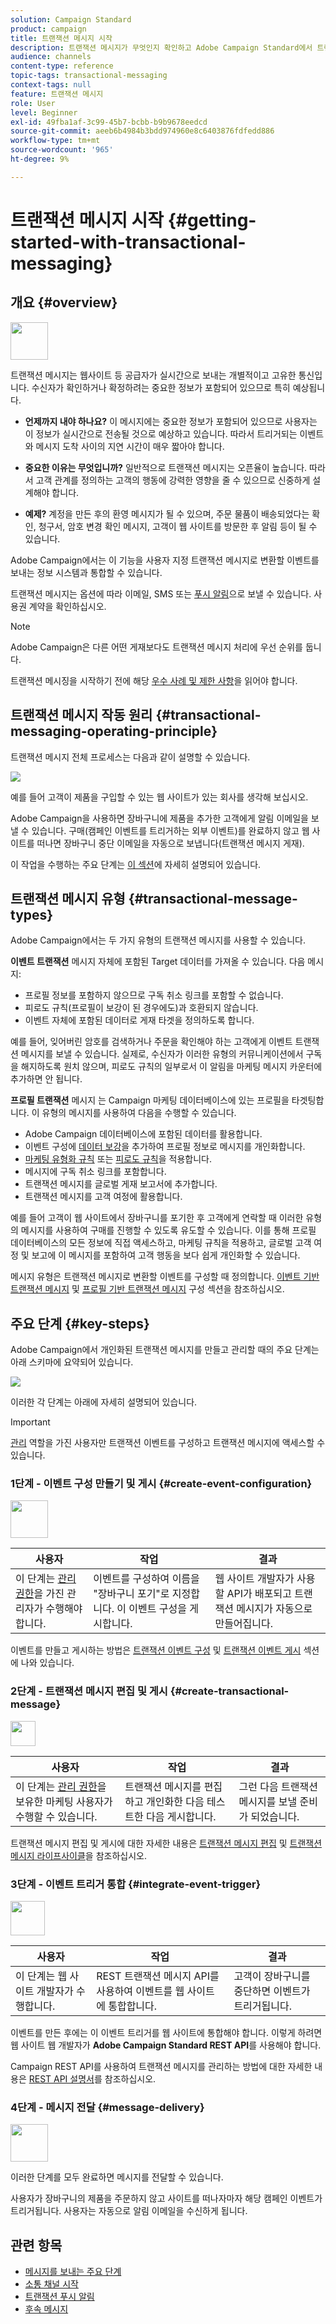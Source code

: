 ```yaml
---
solution: Campaign Standard
product: campaign
title: 트랜잭션 메시지 시작
description: 트랜잭션 메시지가 무엇인지 확인하고 Adobe Campaign Standard에서 트랜잭션 메시지를 설정하는 주요 단계를 배웁니다.
audience: channels
content-type: reference
topic-tags: transactional-messaging
context-tags: null
feature: 트랜잭션 메시지
role: User
level: Beginner
exl-id: 49fba1af-3c99-45b7-bcbb-b9b9678eedcd
source-git-commit: aeeb6b4984b3bdd974960e8c6403876fdfedd886
workflow-type: tm+mt
source-wordcount: '965'
ht-degree: 9%

---
```


# 트랜잭션 메시지 시작 {#getting-started-with-transactional-messaging}

## 개요 {#overview}

<img src="assets/do-not-localize/icon_transactional.svg" width="60px">

트랜잭션 메시지는 웹사이트 등 공급자가 실시간으로 보내는 개별적이고 고유한 통신입니다. 수신자가 확인하거나 확정하려는 중요한 정보가 포함되어 있으므로 특히 예상됩니다.

* **언제까지 내야 하나요?** 이 메시지에는 중요한 정보가 포함되어 있으므로 사용자는 이 정보가 실시간으로 전송될 것으로 예상하고 있습니다. 따라서 트리거되는 이벤트와 메시지 도착 사이의 지연 시간이 매우 짧아야 합니다.

* **중요한 이유는 무엇입니까?** 일반적으로 트랜잭션 메시지는 오픈율이 높습니다. 따라서 고객 관계를 정의하는 고객의 행동에 강력한 영향을 줄 수 있으므로 신중하게 설계해야 합니다.

* **예제?** 계정을 만든 후의 환영 메시지가 될 수 있으며, 주문 물품이 배송되었다는 확인, 청구서, 암호 변경 확인 메시지, 고객이 웹 사이트를 방문한 후 알림 등이 될 수 있습니다.

Adobe Campaign에서는 이 기능을 사용자 지정 트랜잭션 메시지로 변환할 이벤트를 보내는 정보 시스템과 통합할 수 있습니다.

트랜잭션 메시지는 옵션에 따라 이메일, SMS 또는 [푸시 알림](../../channels/using/transactional-push-notifications.md)으로 보낼 수 있습니다. 사용권 계약을 확인하십시오.

>[!NOTE]
>
>Adobe Campaign은 다른 어떤 게재보다도 트랜잭션 메시지 처리에 우선 순위를 둡니다.

<!--Guidelines to implement transactional messaging capabilities in your website are detailed in [this section](../../api/using/managing-transactional-messages.md).-->

트랜잭션 메시징을 시작하기 전에 해당 [우수 사례 및 제한 사항](../../channels/using/transactional-messaging-limitations.md)을 읽어야 합니다.

## 트랜잭션 메시지 작동 원리 {#transactional-messaging-operating-principle}

트랜잭션 메시지 전체 프로세스는 다음과 같이 설명할 수 있습니다.

![](assets/message-center-process.png)

예를 들어 고객이 제품을 구입할 수 있는 웹 사이트가 있는 회사를 생각해 보십시오.

Adobe Campaign을 사용하면 장바구니에 제품을 추가한 고객에게 알림 이메일을 보낼 수 있습니다. 구매(캠페인 이벤트를 트리거하는 외부 이벤트)를 완료하지 않고 웹 사이트를 떠나면 장바구니 중단 이메일을 자동으로 보냅니다(트랜잭션 메시지 게재).

이 작업을 수행하는 주요 단계는 [이 섹션](#key-steps)에 자세히 설명되어 있습니다.

## 트랜잭션 메시지 유형 {#transactional-message-types}

Adobe Campaign에서는 두 가지 유형의 트랜잭션 메시지를 사용할 수 있습니다.

**이벤트 트랜잭션** 메시지 자체에 포함된 Target 데이터를 가져올 수 있습니다. 다음 메시지:
* 프로필 정보를 포함하지 않으므로 구독 취소 링크를 포함할 수 없습니다.
* 피로도 규칙(프로필이 보강이 된 경우에도)과 호환되지 않습니다.
* 이벤트 자체에 포함된 데이터로 게재 타겟을 정의하도록 합니다.

예를 들어, 잊어버린 암호를 검색하거나 주문을 확인해야 하는 고객에게 이벤트 트랜잭션 메시지를 보낼 수 있습니다. 실제로, 수신자가 이러한 유형의 커뮤니케이션에서 구독을 해지하도록 원치 않으며, 피로도 규칙의 일부로서 이 알림을 마케팅 메시지 카운터에 추가하면 안 됩니다.

**프로필 트랜잭션** 메시지 는 Campaign 마케팅 데이터베이스에 있는 프로필을 타겟팅합니다. 이 유형의 메시지를 사용하여 다음을 수행할 수 있습니다.
* Adobe Campaign 데이터베이스에 포함된 데이터를 활용합니다.
* 이벤트 구성에 [데이터 보강](../../channels/using/configuring-transactional-event.md#enriching-the-transactional-message-content)을 추가하여 프로필 정보로 메시지를 개인화합니다.
* [마케팅 유형화 규칙](../../sending/using/managing-typology-rules.md) 또는 [피로도 규칙](../../sending/using/fatigue-rules.md)을 적용합니다.
* 메시지에 구독 취소 링크를 포함합니다.
* 트랜잭션 메시지를 글로벌 게재 보고서에 추가합니다.
* 트랜잭션 메시지를 고객 여정에 활용합니다.

예를 들어 고객이 웹 사이트에서 장바구니를 포기한 후 고객에게 연락할 때 이러한 유형의 메시지를 사용하여 구매를 진행할 수 있도록 유도할 수 있습니다. 이를 통해 프로필 데이터베이스의 모든 정보에 직접 액세스하고, 마케팅 규칙을 적용하고, 글로벌 고객 여정 및 보고에 이 메시지를 포함하여 고객 행동을 보다 쉽게 개인화할 수 있습니다.

메시지 유형은 트랜잭션 메시지로 변환할 이벤트를 구성할 때 정의합니다. [이벤트 기반 트랜잭션 메시지](../../channels/using/configuring-transactional-event.md#event-based-transactional-messages) 및 [프로필 기반 트랜잭션 메시지](../../channels/using/configuring-transactional-event.md#profile-based-transactional-messages) 구성 섹션을 참조하십시오.

## 주요 단계 {#key-steps}

Adobe Campaign에서 개인화된 트랜잭션 메시지를 만들고 관리할 때의 주요 단계는 아래 스키마에 요약되어 있습니다.

![](assets/message-center-overview.png)

이러한 각 단계는 아래에 자세히 설명되어 있습니다.

>[!IMPORTANT]
>
>[관리](../../administration/using/users-management.md#functional-administrators) 역할을 가진 사용자만 트랜잭션 이벤트를 구성하고 트랜잭션 메시지에 액세스할 수 있습니다.

### 1단계 - 이벤트 구성 만들기 및 게시 {#create-event-configuration}

<img src="assets/do-not-localize/icon_config.svg" width="60px">

| 사용자 | 작업 | 결과 |
|--- |--- |--- |
| 이 단계는 [관리 권한](../../administration/using/users-management.md#functional-administrators)을 가진 관리자가 수행해야 합니다. | 이벤트를 구성하여 이름을 &quot;장바구니 포기&quot;로 지정합니다. 이 이벤트 구성을 게시합니다. | 웹 사이트 개발자가 사용할 API가 배포되고 트랜잭션 메시지가 자동으로 만들어집니다. |

이벤트를 만들고 게시하는 방법은 [트랜잭션 이벤트 구성](../../channels/using/configuring-transactional-event.md) 및 [트랜잭션 이벤트 게시](../../channels/using/publishing-transactional-event.md) 섹션에 나와 있습니다.

### 2단계 - 트랜잭션 메시지 편집 및 게시 {#create-transactional-message}

<img src="assets/do-not-localize/icon_notification.svg" width="40px">

| 사용자 | 작업 | 결과 |
|--- |--- |--- |
| 이 단계는 [관리 권한](../../administration/using/users-management.md#functional-administrators)을 보유한 마케팅 사용자가 수행할 수 있습니다. | 트랜잭션 메시지를 편집하고 개인화한 다음 테스트한 다음 게시합니다. | 그런 다음 트랜잭션 메시지를 보낼 준비가 되었습니다. |

트랜잭션 메시지 편집 및 게시에 대한 자세한 내용은 [트랜잭션 메시지 편집](../../channels/using/editing-transactional-message.md) 및 [트랜잭션 메시지 라이프사이클](../../channels/using/publishing-transactional-message.md)을 참조하십시오.

### 3단계 - 이벤트 트리거 통합 {#integrate-event-trigger}

<img src="assets/do-not-localize/icon_api.svg" width="55px">

<!--**Event triggering integration**-->

| 사용자 | 작업 | 결과 |
|--- |--- |--- |
| 이 단계는 웹 사이트 개발자가 수행합니다. | REST 트랜잭션 메시지 API를 사용하여 이벤트를 웹 사이트에 통합합니다. | 고객이 장바구니를 중단하면 이벤트가 트리거됩니다. |

이벤트를 만든 후에는 이 이벤트 트리거를 웹 사이트에 통합해야 합니다.<!--In this example, you want a "Cart abandonment" event to be triggered whenever one of your clients leaves your website before purchasing the products in their cart.--> 이렇게 하려면 웹 사이트 웹 개발자가  **Adobe Campaign Standard REST API**&#x200B;를 사용해야 합니다.

Campaign REST API를 사용하여 트랜잭션 메시지를 관리하는 방법에 대한 자세한 내용은 [REST API 설명서](../../api/using/managing-transactional-messages.md)를 참조하십시오.

### 4단계 - 메시지 전달 {#message-delivery}

<img src="assets/do-not-localize/icon_channels.svg" width="60px">

이러한 단계를 모두 완료하면 메시지를 전달할 수 있습니다.

사용자가 장바구니의 제품을 주문하지 않고 사이트를 떠나자마자 해당 캠페인 이벤트가 트리거됩니다. 사용자는 자동으로 알림 이메일을 수신하게 됩니다.

## 관련 항목

* [메시지를 보내는 주요 단계](../../channels/using/key-steps-to-send-a-message.md)
* [소통 채널 시작](../../channels/using/get-started-communication-channels.md)
* [트랜잭션 푸시 알림](../../channels/using/transactional-push-notifications.md)
* [후속 메시지](../../channels/using/follow-up-messages.md)
